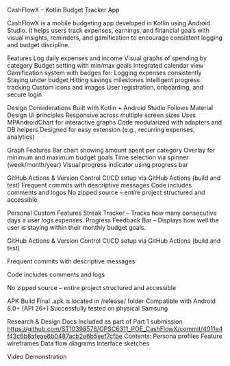 CashFlowX – Kotlin Budget Tracker App

CashFlowX is a mobile budgeting app developed in Kotlin using Android Studio. It helps users track expenses, earnings, and financial goals with visual insights, reminders, and gamification to encourage consistent logging and budget discipline.

Features
 Log daily expenses and income
 Visual graphs of spending by category Budget setting with min/max goals
 Integrated calendar view
 Gamification system with badges for:
Logging expenses consistently
Staying under budget
Hitting savings milestones
 Intelligent progress tracking
Custom icons and images
User registration, onboarding, and secure login

Design Considerations
Built with Kotlin + Android Studio
Follows Material Design UI principles
Responsive across multiple screen sizes
Uses MPAndroidChart for interactive graphs
Code modularized with adapters and DB helpers
Designed for easy extension (e.g., recurring expenses, analytics)

Graph Features
Bar chart showing amount spent per category
Overlay for minimum and maximum budget goals
Time selection via spinner (week/month/year)
Visual progress indicator using progress bar

 GitHub Actions & Version Control
CI/CD setup via GitHub Actions (build and test)
Frequent commits with descriptive messages
Code includes comments and logos 
No zipped source – entire project structured and accessible

 Personal Custom Features
Streak Tracker – Tracks how many consecutive days a user logs expenses.
Progress Feedback Bar – Displays how well the user is staying within their monthly budget goals.

GitHub Actions & Version Control
CI/CD setup via GitHub Actions (build and test)

Frequent commits with descriptive messages

Code includes comments and logs

No zipped source – entire project structured and accessible

APK Build
Final .apk is located in /release/ folder
Compatible with Android 8.0+ (API 26+)
Successfully tested on physical Samsung

Research & Design Docs
Included as part of Part 1 submission
https://github.com/ST10398576/OPSC6311_POE_CashFlowX/commit/4011e4f43c6b8afeae6b0487acb2e6b5eef7cfbe
Contents:
Persona profiles
Feature wireframes
Data flow diagrams
Interface sketches

Video Demonstration


